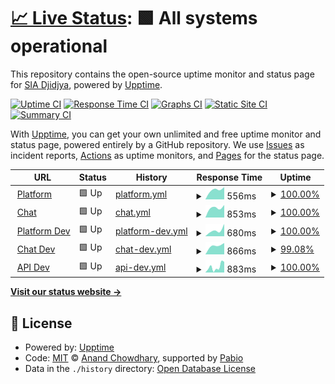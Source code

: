 # [📈 Live Status](https://djidjya.github.io/chatbos-uptime): <!--live status--> **🟩 All systems operational**

This repository contains the open-source uptime monitor and status page for [SIA Djidjya](https://djidjya.github.io/chatbos-uptime), powered by [Upptime](https://github.com/upptime/upptime).

[![Uptime CI](https://github.com/djidjya/chatbos-uptime/workflows/Uptime%20CI/badge.svg)](https://github.com/djidjya/chatbos-uptime/actions?query=workflow%3A%22Uptime+CI%22)
[![Response Time CI](https://github.com/djidjya/chatbos-uptime/workflows/Response%20Time%20CI/badge.svg)](https://github.com/djidjya/chatbos-uptime/actions?query=workflow%3A%22Response+Time+CI%22)
[![Graphs CI](https://github.com/djidjya/chatbos-uptime/workflows/Graphs%20CI/badge.svg)](https://github.com/djidjya/chatbos-uptime/actions?query=workflow%3A%22Graphs+CI%22)
[![Static Site CI](https://github.com/djidjya/chatbos-uptime/workflows/Static%20Site%20CI/badge.svg)](https://github.com/djidjya/chatbos-uptime/actions?query=workflow%3A%22Static+Site+CI%22)
[![Summary CI](https://github.com/djidjya/chatbos-uptime/workflows/Summary%20CI/badge.svg)](https://github.com/djidjya/chatbos-uptime/actions?query=workflow%3A%22Summary+CI%22)

With [Upptime](https://upptime.js.org), you can get your own unlimited and free uptime monitor and status page, powered entirely by a GitHub repository. We use [Issues](https://github.com/djidjya/chatbos-uptime/issues) as incident reports, [Actions](https://github.com/djidjya/chatbos-uptime/actions) as uptime monitors, and [Pages](https://djidjya.github.io/chatbos-uptime) for the status page.

<!--start: status pages-->
<!-- This summary is generated by Upptime (https://github.com/upptime/upptime) -->
<!-- Do not edit this manually, your changes will be overwritten -->
<!-- prettier-ignore -->
| URL | Status | History | Response Time | Uptime |
| --- | ------ | ------- | ------------- | ------ |
| <img alt="" src="https://icons.duckduckgo.com/ip3/chatbos.ai.ico" height="13"> [Platform](https://chatbos.ai) | 🟩 Up | [platform.yml](https://github.com/djidjya/chatbos-uptime/commits/HEAD/history/platform.yml) | <details><summary><img alt="Response time graph" src="./graphs/platform/response-time-week.png" height="20"> 556ms</summary><br><a href="https://djidjya.github.io/chatbos-uptime/history/platform"><img alt="Response time 556" src="https://img.shields.io/endpoint?url=https%3A%2F%2Fraw.githubusercontent.com%2Fdjidjya%2Fchatbos-uptime%2FHEAD%2Fapi%2Fplatform%2Fresponse-time.json"></a><br><a href="https://djidjya.github.io/chatbos-uptime/history/platform"><img alt="24-hour response time 417" src="https://img.shields.io/endpoint?url=https%3A%2F%2Fraw.githubusercontent.com%2Fdjidjya%2Fchatbos-uptime%2FHEAD%2Fapi%2Fplatform%2Fresponse-time-day.json"></a><br><a href="https://djidjya.github.io/chatbos-uptime/history/platform"><img alt="7-day response time 556" src="https://img.shields.io/endpoint?url=https%3A%2F%2Fraw.githubusercontent.com%2Fdjidjya%2Fchatbos-uptime%2FHEAD%2Fapi%2Fplatform%2Fresponse-time-week.json"></a><br><a href="https://djidjya.github.io/chatbos-uptime/history/platform"><img alt="30-day response time 556" src="https://img.shields.io/endpoint?url=https%3A%2F%2Fraw.githubusercontent.com%2Fdjidjya%2Fchatbos-uptime%2FHEAD%2Fapi%2Fplatform%2Fresponse-time-month.json"></a><br><a href="https://djidjya.github.io/chatbos-uptime/history/platform"><img alt="1-year response time 556" src="https://img.shields.io/endpoint?url=https%3A%2F%2Fraw.githubusercontent.com%2Fdjidjya%2Fchatbos-uptime%2FHEAD%2Fapi%2Fplatform%2Fresponse-time-year.json"></a></details> | <details><summary><a href="https://djidjya.github.io/chatbos-uptime/history/platform">100.00%</a></summary><a href="https://djidjya.github.io/chatbos-uptime/history/platform"><img alt="All-time uptime 100.00%" src="https://img.shields.io/endpoint?url=https%3A%2F%2Fraw.githubusercontent.com%2Fdjidjya%2Fchatbos-uptime%2FHEAD%2Fapi%2Fplatform%2Fuptime.json"></a><br><a href="https://djidjya.github.io/chatbos-uptime/history/platform"><img alt="24-hour uptime 100.00%" src="https://img.shields.io/endpoint?url=https%3A%2F%2Fraw.githubusercontent.com%2Fdjidjya%2Fchatbos-uptime%2FHEAD%2Fapi%2Fplatform%2Fuptime-day.json"></a><br><a href="https://djidjya.github.io/chatbos-uptime/history/platform"><img alt="7-day uptime 100.00%" src="https://img.shields.io/endpoint?url=https%3A%2F%2Fraw.githubusercontent.com%2Fdjidjya%2Fchatbos-uptime%2FHEAD%2Fapi%2Fplatform%2Fuptime-week.json"></a><br><a href="https://djidjya.github.io/chatbos-uptime/history/platform"><img alt="30-day uptime 100.00%" src="https://img.shields.io/endpoint?url=https%3A%2F%2Fraw.githubusercontent.com%2Fdjidjya%2Fchatbos-uptime%2FHEAD%2Fapi%2Fplatform%2Fuptime-month.json"></a><br><a href="https://djidjya.github.io/chatbos-uptime/history/platform"><img alt="1-year uptime 100.00%" src="https://img.shields.io/endpoint?url=https%3A%2F%2Fraw.githubusercontent.com%2Fdjidjya%2Fchatbos-uptime%2FHEAD%2Fapi%2Fplatform%2Fuptime-year.json"></a></details>
| <img alt="" src="https://icons.duckduckgo.com/ip3/chat.chatbos.ai.ico" height="13"> [Chat](https://chat.chatbos.ai/embed.iife.js) | 🟩 Up | [chat.yml](https://github.com/djidjya/chatbos-uptime/commits/HEAD/history/chat.yml) | <details><summary><img alt="Response time graph" src="./graphs/chat/response-time-week.png" height="20"> 853ms</summary><br><a href="https://djidjya.github.io/chatbos-uptime/history/chat"><img alt="Response time 853" src="https://img.shields.io/endpoint?url=https%3A%2F%2Fraw.githubusercontent.com%2Fdjidjya%2Fchatbos-uptime%2FHEAD%2Fapi%2Fchat%2Fresponse-time.json"></a><br><a href="https://djidjya.github.io/chatbos-uptime/history/chat"><img alt="24-hour response time 662" src="https://img.shields.io/endpoint?url=https%3A%2F%2Fraw.githubusercontent.com%2Fdjidjya%2Fchatbos-uptime%2FHEAD%2Fapi%2Fchat%2Fresponse-time-day.json"></a><br><a href="https://djidjya.github.io/chatbos-uptime/history/chat"><img alt="7-day response time 853" src="https://img.shields.io/endpoint?url=https%3A%2F%2Fraw.githubusercontent.com%2Fdjidjya%2Fchatbos-uptime%2FHEAD%2Fapi%2Fchat%2Fresponse-time-week.json"></a><br><a href="https://djidjya.github.io/chatbos-uptime/history/chat"><img alt="30-day response time 853" src="https://img.shields.io/endpoint?url=https%3A%2F%2Fraw.githubusercontent.com%2Fdjidjya%2Fchatbos-uptime%2FHEAD%2Fapi%2Fchat%2Fresponse-time-month.json"></a><br><a href="https://djidjya.github.io/chatbos-uptime/history/chat"><img alt="1-year response time 853" src="https://img.shields.io/endpoint?url=https%3A%2F%2Fraw.githubusercontent.com%2Fdjidjya%2Fchatbos-uptime%2FHEAD%2Fapi%2Fchat%2Fresponse-time-year.json"></a></details> | <details><summary><a href="https://djidjya.github.io/chatbos-uptime/history/chat">100.00%</a></summary><a href="https://djidjya.github.io/chatbos-uptime/history/chat"><img alt="All-time uptime 100.00%" src="https://img.shields.io/endpoint?url=https%3A%2F%2Fraw.githubusercontent.com%2Fdjidjya%2Fchatbos-uptime%2FHEAD%2Fapi%2Fchat%2Fuptime.json"></a><br><a href="https://djidjya.github.io/chatbos-uptime/history/chat"><img alt="24-hour uptime 100.00%" src="https://img.shields.io/endpoint?url=https%3A%2F%2Fraw.githubusercontent.com%2Fdjidjya%2Fchatbos-uptime%2FHEAD%2Fapi%2Fchat%2Fuptime-day.json"></a><br><a href="https://djidjya.github.io/chatbos-uptime/history/chat"><img alt="7-day uptime 100.00%" src="https://img.shields.io/endpoint?url=https%3A%2F%2Fraw.githubusercontent.com%2Fdjidjya%2Fchatbos-uptime%2FHEAD%2Fapi%2Fchat%2Fuptime-week.json"></a><br><a href="https://djidjya.github.io/chatbos-uptime/history/chat"><img alt="30-day uptime 100.00%" src="https://img.shields.io/endpoint?url=https%3A%2F%2Fraw.githubusercontent.com%2Fdjidjya%2Fchatbos-uptime%2FHEAD%2Fapi%2Fchat%2Fuptime-month.json"></a><br><a href="https://djidjya.github.io/chatbos-uptime/history/chat"><img alt="1-year uptime 100.00%" src="https://img.shields.io/endpoint?url=https%3A%2F%2Fraw.githubusercontent.com%2Fdjidjya%2Fchatbos-uptime%2FHEAD%2Fapi%2Fchat%2Fuptime-year.json"></a></details>
| <img alt="" src="https://icons.duckduckgo.com/ip3/platform.dev.chatbos.ai.ico" height="13"> [Platform Dev](https://platform.dev.chatbos.ai) | 🟩 Up | [platform-dev.yml](https://github.com/djidjya/chatbos-uptime/commits/HEAD/history/platform-dev.yml) | <details><summary><img alt="Response time graph" src="./graphs/platform-dev/response-time-week.png" height="20"> 680ms</summary><br><a href="https://djidjya.github.io/chatbos-uptime/history/platform-dev"><img alt="Response time 680" src="https://img.shields.io/endpoint?url=https%3A%2F%2Fraw.githubusercontent.com%2Fdjidjya%2Fchatbos-uptime%2FHEAD%2Fapi%2Fplatform-dev%2Fresponse-time.json"></a><br><a href="https://djidjya.github.io/chatbos-uptime/history/platform-dev"><img alt="24-hour response time 420" src="https://img.shields.io/endpoint?url=https%3A%2F%2Fraw.githubusercontent.com%2Fdjidjya%2Fchatbos-uptime%2FHEAD%2Fapi%2Fplatform-dev%2Fresponse-time-day.json"></a><br><a href="https://djidjya.github.io/chatbos-uptime/history/platform-dev"><img alt="7-day response time 680" src="https://img.shields.io/endpoint?url=https%3A%2F%2Fraw.githubusercontent.com%2Fdjidjya%2Fchatbos-uptime%2FHEAD%2Fapi%2Fplatform-dev%2Fresponse-time-week.json"></a><br><a href="https://djidjya.github.io/chatbos-uptime/history/platform-dev"><img alt="30-day response time 680" src="https://img.shields.io/endpoint?url=https%3A%2F%2Fraw.githubusercontent.com%2Fdjidjya%2Fchatbos-uptime%2FHEAD%2Fapi%2Fplatform-dev%2Fresponse-time-month.json"></a><br><a href="https://djidjya.github.io/chatbos-uptime/history/platform-dev"><img alt="1-year response time 680" src="https://img.shields.io/endpoint?url=https%3A%2F%2Fraw.githubusercontent.com%2Fdjidjya%2Fchatbos-uptime%2FHEAD%2Fapi%2Fplatform-dev%2Fresponse-time-year.json"></a></details> | <details><summary><a href="https://djidjya.github.io/chatbos-uptime/history/platform-dev">100.00%</a></summary><a href="https://djidjya.github.io/chatbos-uptime/history/platform-dev"><img alt="All-time uptime 100.00%" src="https://img.shields.io/endpoint?url=https%3A%2F%2Fraw.githubusercontent.com%2Fdjidjya%2Fchatbos-uptime%2FHEAD%2Fapi%2Fplatform-dev%2Fuptime.json"></a><br><a href="https://djidjya.github.io/chatbos-uptime/history/platform-dev"><img alt="24-hour uptime 100.00%" src="https://img.shields.io/endpoint?url=https%3A%2F%2Fraw.githubusercontent.com%2Fdjidjya%2Fchatbos-uptime%2FHEAD%2Fapi%2Fplatform-dev%2Fuptime-day.json"></a><br><a href="https://djidjya.github.io/chatbos-uptime/history/platform-dev"><img alt="7-day uptime 100.00%" src="https://img.shields.io/endpoint?url=https%3A%2F%2Fraw.githubusercontent.com%2Fdjidjya%2Fchatbos-uptime%2FHEAD%2Fapi%2Fplatform-dev%2Fuptime-week.json"></a><br><a href="https://djidjya.github.io/chatbos-uptime/history/platform-dev"><img alt="30-day uptime 100.00%" src="https://img.shields.io/endpoint?url=https%3A%2F%2Fraw.githubusercontent.com%2Fdjidjya%2Fchatbos-uptime%2FHEAD%2Fapi%2Fplatform-dev%2Fuptime-month.json"></a><br><a href="https://djidjya.github.io/chatbos-uptime/history/platform-dev"><img alt="1-year uptime 100.00%" src="https://img.shields.io/endpoint?url=https%3A%2F%2Fraw.githubusercontent.com%2Fdjidjya%2Fchatbos-uptime%2FHEAD%2Fapi%2Fplatform-dev%2Fuptime-year.json"></a></details>
| <img alt="" src="https://icons.duckduckgo.com/ip3/chat.dev.chatbos.ai.ico" height="13"> [Chat Dev](https://chat.dev.chatbos.ai/embed.iife.js) | 🟩 Up | [chat-dev.yml](https://github.com/djidjya/chatbos-uptime/commits/HEAD/history/chat-dev.yml) | <details><summary><img alt="Response time graph" src="./graphs/chat-dev/response-time-week.png" height="20"> 866ms</summary><br><a href="https://djidjya.github.io/chatbos-uptime/history/chat-dev"><img alt="Response time 866" src="https://img.shields.io/endpoint?url=https%3A%2F%2Fraw.githubusercontent.com%2Fdjidjya%2Fchatbos-uptime%2FHEAD%2Fapi%2Fchat-dev%2Fresponse-time.json"></a><br><a href="https://djidjya.github.io/chatbos-uptime/history/chat-dev"><img alt="24-hour response time 610" src="https://img.shields.io/endpoint?url=https%3A%2F%2Fraw.githubusercontent.com%2Fdjidjya%2Fchatbos-uptime%2FHEAD%2Fapi%2Fchat-dev%2Fresponse-time-day.json"></a><br><a href="https://djidjya.github.io/chatbos-uptime/history/chat-dev"><img alt="7-day response time 866" src="https://img.shields.io/endpoint?url=https%3A%2F%2Fraw.githubusercontent.com%2Fdjidjya%2Fchatbos-uptime%2FHEAD%2Fapi%2Fchat-dev%2Fresponse-time-week.json"></a><br><a href="https://djidjya.github.io/chatbos-uptime/history/chat-dev"><img alt="30-day response time 866" src="https://img.shields.io/endpoint?url=https%3A%2F%2Fraw.githubusercontent.com%2Fdjidjya%2Fchatbos-uptime%2FHEAD%2Fapi%2Fchat-dev%2Fresponse-time-month.json"></a><br><a href="https://djidjya.github.io/chatbos-uptime/history/chat-dev"><img alt="1-year response time 866" src="https://img.shields.io/endpoint?url=https%3A%2F%2Fraw.githubusercontent.com%2Fdjidjya%2Fchatbos-uptime%2FHEAD%2Fapi%2Fchat-dev%2Fresponse-time-year.json"></a></details> | <details><summary><a href="https://djidjya.github.io/chatbos-uptime/history/chat-dev">99.08%</a></summary><a href="https://djidjya.github.io/chatbos-uptime/history/chat-dev"><img alt="All-time uptime 99.08%" src="https://img.shields.io/endpoint?url=https%3A%2F%2Fraw.githubusercontent.com%2Fdjidjya%2Fchatbos-uptime%2FHEAD%2Fapi%2Fchat-dev%2Fuptime.json"></a><br><a href="https://djidjya.github.io/chatbos-uptime/history/chat-dev"><img alt="24-hour uptime 100.00%" src="https://img.shields.io/endpoint?url=https%3A%2F%2Fraw.githubusercontent.com%2Fdjidjya%2Fchatbos-uptime%2FHEAD%2Fapi%2Fchat-dev%2Fuptime-day.json"></a><br><a href="https://djidjya.github.io/chatbos-uptime/history/chat-dev"><img alt="7-day uptime 99.08%" src="https://img.shields.io/endpoint?url=https%3A%2F%2Fraw.githubusercontent.com%2Fdjidjya%2Fchatbos-uptime%2FHEAD%2Fapi%2Fchat-dev%2Fuptime-week.json"></a><br><a href="https://djidjya.github.io/chatbos-uptime/history/chat-dev"><img alt="30-day uptime 99.08%" src="https://img.shields.io/endpoint?url=https%3A%2F%2Fraw.githubusercontent.com%2Fdjidjya%2Fchatbos-uptime%2FHEAD%2Fapi%2Fchat-dev%2Fuptime-month.json"></a><br><a href="https://djidjya.github.io/chatbos-uptime/history/chat-dev"><img alt="1-year uptime 99.08%" src="https://img.shields.io/endpoint?url=https%3A%2F%2Fraw.githubusercontent.com%2Fdjidjya%2Fchatbos-uptime%2FHEAD%2Fapi%2Fchat-dev%2Fuptime-year.json"></a></details>
| <img alt="" src="https://icons.duckduckgo.com/ip3/api.dev.chatbos.ai.ico" height="13"> [API Dev](https://api.dev.chatbos.ai/api/bots/4b02cb6c-f315-4443-8a82-cf629584a316) | 🟩 Up | [api-dev.yml](https://github.com/djidjya/chatbos-uptime/commits/HEAD/history/api-dev.yml) | <details><summary><img alt="Response time graph" src="./graphs/api-dev/response-time-week.png" height="20"> 883ms</summary><br><a href="https://djidjya.github.io/chatbos-uptime/history/api-dev"><img alt="Response time 883" src="https://img.shields.io/endpoint?url=https%3A%2F%2Fraw.githubusercontent.com%2Fdjidjya%2Fchatbos-uptime%2FHEAD%2Fapi%2Fapi-dev%2Fresponse-time.json"></a><br><a href="https://djidjya.github.io/chatbos-uptime/history/api-dev"><img alt="24-hour response time 852" src="https://img.shields.io/endpoint?url=https%3A%2F%2Fraw.githubusercontent.com%2Fdjidjya%2Fchatbos-uptime%2FHEAD%2Fapi%2Fapi-dev%2Fresponse-time-day.json"></a><br><a href="https://djidjya.github.io/chatbos-uptime/history/api-dev"><img alt="7-day response time 883" src="https://img.shields.io/endpoint?url=https%3A%2F%2Fraw.githubusercontent.com%2Fdjidjya%2Fchatbos-uptime%2FHEAD%2Fapi%2Fapi-dev%2Fresponse-time-week.json"></a><br><a href="https://djidjya.github.io/chatbos-uptime/history/api-dev"><img alt="30-day response time 883" src="https://img.shields.io/endpoint?url=https%3A%2F%2Fraw.githubusercontent.com%2Fdjidjya%2Fchatbos-uptime%2FHEAD%2Fapi%2Fapi-dev%2Fresponse-time-month.json"></a><br><a href="https://djidjya.github.io/chatbos-uptime/history/api-dev"><img alt="1-year response time 883" src="https://img.shields.io/endpoint?url=https%3A%2F%2Fraw.githubusercontent.com%2Fdjidjya%2Fchatbos-uptime%2FHEAD%2Fapi%2Fapi-dev%2Fresponse-time-year.json"></a></details> | <details><summary><a href="https://djidjya.github.io/chatbos-uptime/history/api-dev">100.00%</a></summary><a href="https://djidjya.github.io/chatbos-uptime/history/api-dev"><img alt="All-time uptime 100.00%" src="https://img.shields.io/endpoint?url=https%3A%2F%2Fraw.githubusercontent.com%2Fdjidjya%2Fchatbos-uptime%2FHEAD%2Fapi%2Fapi-dev%2Fuptime.json"></a><br><a href="https://djidjya.github.io/chatbos-uptime/history/api-dev"><img alt="24-hour uptime 100.00%" src="https://img.shields.io/endpoint?url=https%3A%2F%2Fraw.githubusercontent.com%2Fdjidjya%2Fchatbos-uptime%2FHEAD%2Fapi%2Fapi-dev%2Fuptime-day.json"></a><br><a href="https://djidjya.github.io/chatbos-uptime/history/api-dev"><img alt="7-day uptime 100.00%" src="https://img.shields.io/endpoint?url=https%3A%2F%2Fraw.githubusercontent.com%2Fdjidjya%2Fchatbos-uptime%2FHEAD%2Fapi%2Fapi-dev%2Fuptime-week.json"></a><br><a href="https://djidjya.github.io/chatbos-uptime/history/api-dev"><img alt="30-day uptime 100.00%" src="https://img.shields.io/endpoint?url=https%3A%2F%2Fraw.githubusercontent.com%2Fdjidjya%2Fchatbos-uptime%2FHEAD%2Fapi%2Fapi-dev%2Fuptime-month.json"></a><br><a href="https://djidjya.github.io/chatbos-uptime/history/api-dev"><img alt="1-year uptime 100.00%" src="https://img.shields.io/endpoint?url=https%3A%2F%2Fraw.githubusercontent.com%2Fdjidjya%2Fchatbos-uptime%2FHEAD%2Fapi%2Fapi-dev%2Fuptime-year.json"></a></details>

<!--end: status pages-->

[**Visit our status website →**](https://djidjya.github.io/chatbos-uptime)

## 📄 License

- Powered by: [Upptime](https://github.com/upptime/upptime)
- Code: [MIT](./LICENSE) © [Anand Chowdhary](https://anandchowdhary.com), supported by [Pabio](https://pabio.com)
- Data in the `./history` directory: [Open Database License](https://opendatacommons.org/licenses/odbl/1-0/)
